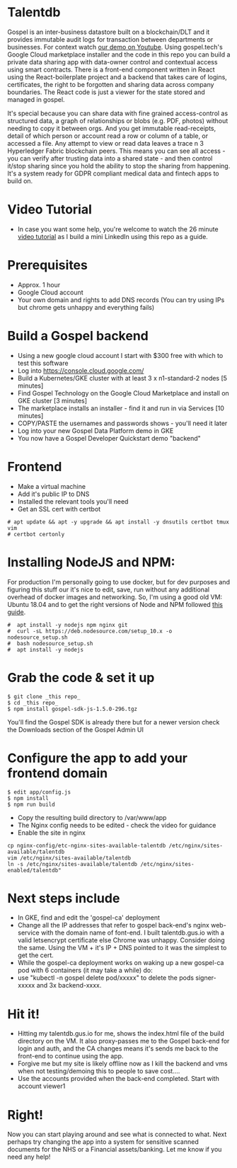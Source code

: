 # Talentdb
Gospel is an inter-business datastore built on a blockchain/DLT and it provides immutable audit logs for transaction between departments or businesses. For context watch [our demo on Youtube](https://www.youtube.com/watch?v=ExR0ngp1Sbw). Using gospel.tech's Google Cloud marketplace installer and the code in this repo you can build a private data sharing app with data-owner control and contextual access using smart contracts. There is a front-end component written in React using the React-boilerplate project and a backend that takes care of logins, certificates, the right to be forgotten and sharing data across company boundaries. The React code is just a viewer for the state stored and managed in gospel.

It's special because you can share data with fine grained access-control as structured data, a graph of relationships or blobs (e.g. PDF, photos) without needing to copy it between orgs. And you get immutable read-receipts, detail of which person or account read a row or column of a table, or accessed a file. Any attempt to view or read data leaves a trace n 3 Hyperledger Fabric blockchain peers. This means you can see all access - you can verify after trusting data into a shared state - and then control it/stop sharing since you hold the ability to stop the sharing from happening. It's a system ready for GDPR compliant medical data and fintech apps to build on.

# Video Tutorial
* In case you want some help, you're welcome to watch the 26 minute [video tutorial](https://storage.googleapis.com/talentdb-gospel-demo/Gospel%20Devrel%20Video2%20-%20Building%20your%20own%20talentdb.mp4) as I build a mini LinkedIn using this repo as a guide.

# Prerequisites
* Approx. 1 hour 
* Google Cloud account
* Your own domain and rights to add DNS records (You can try using IPs but chrome gets unhappy and everything fails)

# Build a Gospel backend
* Using a new google cloud account I start with $300 free with which to test this software
* Log into https://console.cloud.google.com/
* Build a Kubernetes/GKE cluster with at least 3 x n1-standard-2 nodes [5 minutes]
* Find Gospel Technology on the Google Cloud Marketplace and install on GKE cluster [3 minutes]
* The marketplace installs an installer - find it and run in via Services [10 minutes]
* COPY/PASTE the usernames and passwords shows - you'll need it later
* Log into your new Gospel Data Platform demo in GKE
* You now have a Gospel Developer Quickstart demo "backend"

# Frontend
* Make a virtual machine
* Add it's public IP to DNS
* Installed the relevant tools you'll need
* Get an SSL cert with certbot
```
# apt update && apt -y upgrade && apt install -y dnsutils certbot tmux vim
# certbot certonly
```

# Installing NodeJS and NPM:

For production I'm personally going to use docker, but for dev purposes and figuring this stuff our it's nice to edit, save, run without any additional overhead of docker images and networking. So, I'm using a good old VM: Ubuntu 18.04 and to get the right versions of Node and NPM followed [this guide](https://www.digitalocean.com/community/tutorials/how-to-install-node-js-on-ubuntu-18-04).
```
#  apt install -y nodejs npm nginx git 
#  curl -sL https://deb.nodesource.com/setup_10.x -o nodesource_setup.sh
#  bash nodesource_setup.sh
#  apt install -y nodejs
```

# Grab the code & set it up
```
$ git clone _this repo_
$ cd _this repo_
$ npm install gospel-sdk-js-1.5.0-296.tgz
```

You'll find the Gospel SDK is already there but for a newer version check the Downloads section of the Gospel Admin UI

# Configure the app to add your frontend domain
```
$ edit app/config.js 
$ npm install
$ npm run build
```

* Copy the resulting build directory to /var/www/app
* The Nginx config needs to be edited - check the video for guidance
* Enable the site in nginx
```
cp nginx-config/etc-nginx-sites-available-talentdb /etc/nginx/sites-available/talentdb
vim /etc/nginx/sites-available/talentdb
ln -s /etc/nginx/sites-available/talentdb /etc/nginx/sites-enabled/talentdb"
```

# Next steps include
* In GKE, find and edit the 'gospel-ca' deployment
* Change all the IP addresses that refer to gospel back-end's nginx web-service with the domain name of font-end. I built talentdb.gus.io with a valid letsencrypt certificate else Chrome was unhappy. Consider doing the same. Using the VM + it's IP + DNS pointed to it was the simplest to get the cert.
* While the gospel-ca deployment works on waking up a new gospel-ca pod with 6 containers (it may take a while) do:
* use "kubectl -n gospel delete pod/xxxxx" to delete the pods signer-xxxxx and 3x backend-xxxx. 

# Hit it!
* Hitting my talentdb.gus.io for me, shows the index.html file of the build directory on the VM. It also proxy-passes me to the Gospel back-end for login and auth, and the CA changes means it's sends me back to the front-end to continue using the app. 
* Forgive me but my site is likely offline now as I kill the backend and vms when not testing/demoing this to people to save cost....
* Use the accounts provided when the back-end completed. Start with account viewer1

# Right! 
Now you can start playing around and see what is connected to what. Next perhaps try changing the app into a system for sensitive scanned documents for the NHS or a Financial assets/banking. Let me know if you need any help!